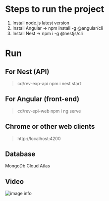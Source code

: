 # Steps to run the project

1. Install node.js latest version
2. Install Angular -> npm install -g @angular/cli
2. Install Nest ->  npm i -g @nestjs/cli

# Run
## For Nest (API)

> cd/rev-exp-api
> npm i
> nest start

## For Angular (front-end)

> cd/rev-epi-web
> npm i
> ng serve

## Chrome or other web clients
> http://localhost:4200

## Database
MongoDb Cloud Atlas

## Video
![image info](./app.gif)